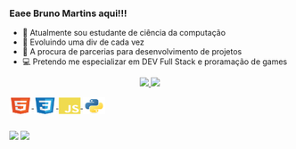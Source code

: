 ### Eaee Bruno Martins aqui!!! 
- 🔭 Atualmente sou estudante de ciência da computação
- 🌱 Evoluindo uma div de cada vez 
- 🙏 A procura de parcerias para desenvolvimento de projetos 
- 💻 Pretendo me especializar em DEV Full Stack e proramação de games 

<div align="center">
  <a href="https://github.com/BrunoM20">
  <img height="180em" src="https://github-readme-stats.vercel.app/api?username=BrunoM20&show_icons=true&theme=midnight-purple&include_all_commits=true&count_private=true"/>
  <img height="180em" src="https://github-readme-stats.vercel.app/api/top-langs/?username=BrunoM20&layout=compact&langs_count=7&theme=midnight-purple"/>
</div>
<div style="display: inline_block"><br>
  <img align="center"  height="30" width="40" src="https://raw.githubusercontent.com/devicons/devicon/master/icons/html5/html5-original.svg">
  <img align="center"  height="30" width="40" src="https://raw.githubusercontent.com/devicons/devicon/master/icons/css3/css3-original.svg">
  <img align="center"  height="30" width="40" src="https://raw.githubusercontent.com/devicons/devicon/master/icons/javascript/javascript-plain.svg">
  <img align="center"  height="30" width="40" src="https://raw.githubusercontent.com/devicons/devicon/master/icons/python/python-original.svg">
  </div>
  
  ##
  
<div>
   <a href="https://instagram.com/brunomarrttins" target="_blank"><img src="https://img.shields.io/badge/-Instagram-%23E4405F?style=for-the-badge&logo=instagram&logoColor=white" target="_blank"></a>
   <a href = "mailto:bruno.martins200401@gmail.com"><img src="https://img.shields.io/badge/Gmail-D14836?style=for-the-badge&logo=gmail&logoColor=white" target="_blank"></a>
</div>    
